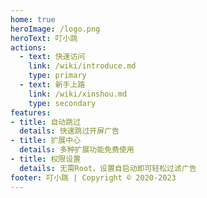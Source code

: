 ```yaml
---
home: true
heroImage: /logo.png
heroText: 叮小跳
actions:
  - text: 快速访问
    link: /wiki/introduce.md
    type: primary
  - text: 新手上路
    link: /wiki/xinshou.md
    type: secondary
features:
- title: 自动跳过
  details: 快速跳过开屏广告
- title: 扩展中心
  details: 多种扩展功能免费使用
- title: 权限设置
  details: 无需Root，设置自启动即可轻松过滤广告
footer: 叮小跳 | Copyright © 2020-2023
---
```



